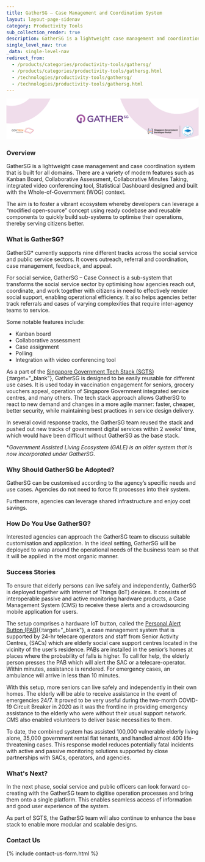 ```yaml
---
title: GatherSG – Case Management and Coordination System
layout: layout-page-sidenav
category: Productivity Tools
sub_collection_render: true
description: GatherSG is a lightweight case management and coordination system that is built for all domains for developers to optimise their operations.
single_level_nav: true
_data: single-level-nav
redirect_from:
  - /products/categories/productivity-tools/gathersg/
  - /products/categories/productivity-tools/gathersg.html
  - /technologies/productivity-tools/gathersg/
  - /technologies/productivity-tools/gathersg.html
---
```



![GatherSG header banner](/assets/img/GatherSG-NewHeaderBanner.png)


### Overview

GatherSG is a lightweight case management and case coordination system that is built for all domains. There are a variety of modern features such as Kanban Board, Collaborative Assessment, Collaborative Minutes Taking, integrated video conferencing tool, Statistical Dashboard designed and built with the Whole-of-Government (WOG) context.

The aim is to foster a vibrant ecosystem whereby developers can leverage a “modified open-source” concept using ready codebase and reusable components to quickly build sub-systems to optimise their operations, thereby serving citizens better.

### What is GatherSG?

GatherSG\* currently supports nine different tracks across the social service and public service sectors. It covers outreach, referral and coordination, case management, feedback, and appeal.

For social service, GatherSG – Case Connect is a sub-system that transforms the social service sector by optimising how agencies reach out, coordinate, and work together with citizens in need to effectively render social support, enabling operational efficiency. It also helps agencies better track referrals and cases of varying complexities that require inter-agency teams to service.

Some notable features include:

- Kanban board
- Collaborative assessment
- Case assignment
- Polling
- Integration with video conferencing tool

As a part of the [Singapore Government Tech Stack (SGTS)](/singapore-government-tech-stack/overview/){:target="\_blank"}, GatherSG is designed to be easily reusable for different use cases. It is used today in vaccination engagement for seniors, grocery vouchers appeal, operation of Singapore Government integrated service centres, and many others. The tech stack approach allows GatherSG to react to new demand and changes in a more agile manner: faster, cheaper, better security, while maintaining best practices in service design delivery.

In several covid response tracks, the GatherSG team reused the stack and pushed out new tracks of government digital services within 2 weeks’ time, which would have been difficult without GatherSG as the base stack.

\*_Government Assisted Living Ecosystem (GALE) is an older system that is now incorporated under GatherSG_.

### Why Should GatherSG be Adopted?

GatherSG can be customised according to the agency’s specific needs and use cases. Agencies do not need to force fit processes into their system.

Furthermore, agencies can leverage shared infrastructure and enjoy cost savings.

### How Do You Use GatherSG?

Interested agencies can approach the GatherSG team to discuss suitable customisation and application. In the ideal setting, GatherSG will be deployed to wrap around the operational needs of the business team so that it will be applied in the most organic manner.

### Success Stories

To ensure that elderly persons can live safely and independently, GatherSG is deployed together with Internet of Things (IoT) devices. It consists of interoperable passive and active monitoring hardware products, a Case Management System (CMS) to receive these alerts and a crowdsourcing mobile application for users.

The setup comprises a hardware IoT button, called the [Personal Alert Button (PAB)](/products/categories/sensor-platforms-and-internet-of-things/personal-alert-button){:target="\_blank"}, a case management system that is supported by 24-hr telecare operators and staff from Senior Activity Centres, (SACs) which are elderly social care support centres located in the vicinity of the user’s residence. PABs are installed in the senior’s homes at places where the probability of falls is higher. To call for help, the elderly person presses the PAB which will alert the SAC or a telecare-operator. Within minutes, assistance is rendered. For emergency cases, an ambulance will arrive in less than 10 minutes.

With this setup, more seniors can live safely and independently in their own homes. The elderly will be able to receive assistance in the event of emergencies 24/7. It proved to be very useful during the two-month COVID-19 Circuit Breaker in 2020 as it was the frontline in providing emergency assistance to the elderly who were without their usual support network. CMS also enabled volunteers to deliver basic necessities to them.

To date, the combined system has assisted 100,000 vulnerable elderly living alone, 35,000 government rental flat tenants, and handled almost 400 life-threatening cases. This response model reduces potentially fatal incidents with active and passive monitoring solutions supported by close partnerships with SACs, operators, and agencies.

### What's Next?

In the next phase, social service and public officers can look forward co-creating with the GatherSG team to digitise operation processes and bring them onto a single platform. This enables seamless access of information and good user experience of the system.

As part of SGTS, the GatherSG team will also continue to enhance the base stack to enable more modular and scalable designs.

### Contact Us

{% include contact-us-form.html %}
